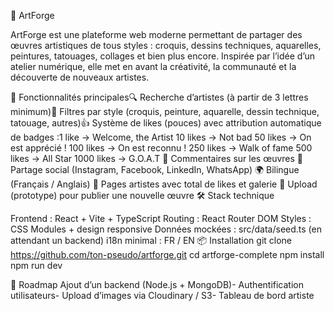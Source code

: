 🎨 ArtForge

ArtForge est une plateforme web moderne permettant de partager des œuvres artistiques de tous styles : croquis, dessins techniques, aquarelles, peintures, tatouages, collages et bien plus encore.
Inspirée par l’idée d’un atelier numérique, elle met en avant la créativité, la communauté et la découverte de nouveaux artistes.

🚀 Fonctionnalités principales🔍 Recherche d’artistes (à partir de 3 lettres minimum)🎨 Filtres par style (croquis, peinture, aquarelle, dessin technique, tatouage, autres)👍 Système de likes (pouces) avec attribution automatique de badges :1 like → Welcome, the Artist 10 likes → Not bad 50 likes → On est apprécié ! 100 likes → On est reconnu ! 250 likes → Walk of fame 500 likes → All Star 1000 likes → G.O.A.T 💬 Commentaires sur les œuvres 🔗 Partage social (Instagram, Facebook, LinkedIn, WhatsApp) 🌍 Bilingue (Français / Anglais) 👤 Pages artistes avec total de likes et galerie 📂 Upload (prototype) pour publier une nouvelle œuvre 🛠️ Stack technique

Frontend : React + Vite + TypeScript
Routing : React Router DOM
Styles : CSS Modules + design responsive
Données mockées : src/data/seed.ts (en attendant un backend)
i18n minimal : FR / EN
📦 Installation
git clone https://github.com/ton-pseudo/artforge.git
cd artforge-complete
npm install
npm run dev

📌 Roadmap Ajout d’un backend (Node.js + MongoDB)- Authentification utilisateurs- Upload d’images via Cloudinary / S3- Tableau de bord artiste
